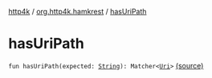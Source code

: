[http4k](../index.md) / [org.http4k.hamkrest](index.md) / [hasUriPath](./has-uri-path.md)

# hasUriPath

`fun hasUriPath(expected: `[`String`](https://kotlinlang.org/api/latest/jvm/stdlib/kotlin/-string/index.html)`): Matcher<`[`Uri`](../org.http4k.core/-uri/index.md)`>` [(source)](https://github.com/http4k/http4k/blob/master/http4k-testing-hamkrest/src/main/kotlin/org/http4k/hamkrest/uri.kt#L7)